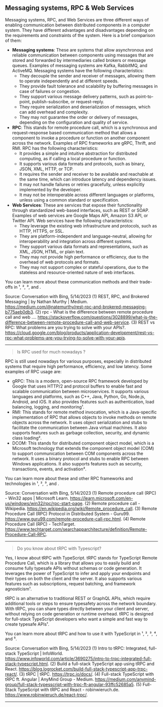 ## Messaging systems, RPC & Web Services 

Messaging systems, RPC, and Web Services are three different ways of enabling communication between distributed components in a computer system. They have different advantages and disadvantages depending on the requirements and constraints of the system. Here is a brief comparison of them:

- **Messaging systems**: These are systems that allow asynchronous and reliable communication between components using messages that are stored and forwarded by intermediaries called brokers or message queues. Examples of messaging systems are Kafka, RabbitMQ, and ActiveMQ. Messaging systems have the following characteristics:
  - They decouple the sender and receiver of messages, allowing them to operate independently and at different speeds.
  - They provide fault tolerance and scalability by buffering messages in case of failures or congestion.
  - They support various message delivery patterns, such as point-to-point, publish-subscribe, or request-reply.
  - They require serialization and deserialization of messages, which can add overhead and complexity.
  - They may not guarantee the order or delivery of messages, depending on the configuration and quality of service.
- **RPC**: This stands for remote procedure call, which is a synchronous and request-response based communication method that allows a component to invoke a procedure or function on another component across the network. Examples of RPC frameworks are gRPC, Thrift, and RMI. RPC has the following characteristics:
  - It provides a simple and intuitive abstraction for distributed computing, as if calling a local procedure or function.
  - It supports various data formats and protocols, such as binary, JSON, XML, HTTP, or TCP.
  - It requires the sender and receiver to be available and reachable at the same time, which can introduce latency and dependency issues.
  - It may not handle failures or retries gracefully, unless explicitly implemented by the developer.
  - It may not be interoperable across different languages or platforms, unless using a common standard or specification.
- **Web Services**: These are services that expose their functionality through standardized web-based interfaces, such as REST or SOAP. Examples of web services are Google Maps API, Amazon S3 API, or Twitter API. Web services have the following characteristics:
  - They leverage the existing web infrastructure and protocols, such as HTTP, HTTPS, or SSL.
  - They are platform-independent and language-neutral, allowing for interoperability and integration across different systems.
  - They support various data formats and representations, such as XML, JSON, HTML, or plain text.
  - They may not provide high performance or efficiency, due to the overhead of web protocols and formats.
  - They may not support complex or stateful operations, due to the stateless and resource-oriented nature of web interfaces.

You can learn more about these communication methods and their trade-offs in ¹, ², ³, and .

Source: Conversation with Bing, 5/14/2023
(1) REST, RPC, and Brokered Messaging | by Nathan Murthy | Medium. https://medium.com/@natemurthy/rest-rpc-and-brokered-messaging-b775aeb0db3.
(2) rpc - What is the difference between remote procedure call and web .... https://stackoverflow.com/questions/3028899/what-is-the-difference-between-remote-procedure-call-and-web-service.
(3) REST vs RPC: What problems are you trying to solve with your APIs?. https://cloud.google.com/blog/products/application-development/rest-vs-rpc-what-problems-are-you-trying-to-solve-with-your-apis.

---
> Is RPC used for much nowadays ? 

RPC is still used nowadays for various purposes, especially in distributed systems that require high performance, efficiency, and low latency. Some examples of RPC usage are:

- gRPC: This is a modern, open-source RPC framework developed by Google that uses HTTP/2 and protocol buffers to enable fast and scalable communication between microservices. It supports various languages and platforms, such as C++, Java, Python, Go, Node.js, Android, and iOS. It also provides features such as authentication, load balancing, logging, and monitoring¹.
- RMI: This stands for remote method invocation, which is a Java-specific implementation of RPC that allows objects to invoke methods on remote objects across the network. It uses object serialization and stubs to facilitate the communication between Java virtual machines. It also supports features such as garbage collection, security, and dynamic class loading².
- DCOM: This stands for distributed component object model, which is a Microsoft technology that extends the component object model (COM) to support communication between COM components across the network. It uses a binary protocol and stubs to enable RPC between Windows applications. It also supports features such as security, transactions, events, and activation³.

You can learn more about these and other RPC frameworks and technologies in ¹, ², ³, and .

Source: Conversation with Bing, 5/14/2023
(1) Remote procedure call (RPC) - Win32 apps | Microsoft Learn. https://learn.microsoft.com/en-us/windows/win32/rpc/rpc-start-page.
(2) Remote procedure call - Wikipedia. https://en.wikipedia.org/wiki/Remote_procedure_call.
(3) Remote Procedure Call (RPC) Protocol in Distributed System - Guru99. https://www.guru99.com/remote-procedure-call-rpc.html.
(4) Remote Procedure Call (RPC) - TechTarget. https://www.techtarget.com/searchapparchitecture/definition/Remote-Procedure-Call-RPC.

---

> Do you know about tRPC with Typescript? 

Yes, I know about tRPC with TypeScript. tRPC stands for TypeScript Remote Procedure Call, which is a library that allows you to easily build and consume fully typesafe APIs without schemas or code generation. It leverages the power of TypeScript to infer and apply your endpoints and their types on both the client and the server. It also supports various features such as subscriptions, request batching, and framework agnosticism¹.

tRPC is an alternative to traditional REST or GraphQL APIs, which require additional tools or steps to ensure typesafety across the network boundary. With tRPC, you can share types directly between your client and server, without relying on code generation or runtime overhead. tRPC is designed for full-stack TypeScript developers who want a simple and fast way to create typesafe APIs¹.

You can learn more about tRPC and how to use it with TypeScript in ¹, ², ³, ⁴, and ⁵.

Source: Conversation with Bing, 5/14/2023
(1) Intro to tRPC: Integrated, full-stack TypeScript | InfoWorld. https://www.infoworld.com/article/3690275/intro-to-trpc-integrated-full-stack-typescript.html.
(2) Build a full-stack TypeScript app using tRPC and React. https://blog.logrocket.com/build-full-stack-typescript-app-trpc-react/.
(3) tRPC | tRPC. https://trpc.io/docs/.
(4) Full-stack TypeScript with tRPC ft. Angular | AnyMind Group - Medium. https://medium.com/anymind-group/full-stack-typesscript-with-trpc-ft-angular-93ffc52685a5.
(5) Full-Stack TypeScript with tRPC and React - robinwieruch.de. https://www.robinwieruch.de/react-trpc/.

---

